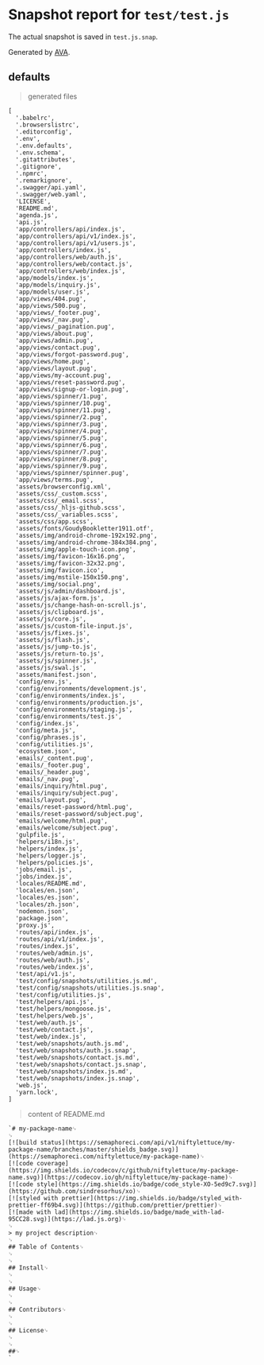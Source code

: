 # Snapshot report for `test/test.js`

The actual snapshot is saved in `test.js.snap`.

Generated by [AVA](https://ava.li).

## defaults

> generated files

    [
      '.babelrc',
      '.browserslistrc',
      '.editorconfig',
      '.env',
      '.env.defaults',
      '.env.schema',
      '.gitattributes',
      '.gitignore',
      '.npmrc',
      '.remarkignore',
      '.swagger/api.yaml',
      '.swagger/web.yaml',
      'LICENSE',
      'README.md',
      'agenda.js',
      'api.js',
      'app/controllers/api/index.js',
      'app/controllers/api/v1/index.js',
      'app/controllers/api/v1/users.js',
      'app/controllers/index.js',
      'app/controllers/web/auth.js',
      'app/controllers/web/contact.js',
      'app/controllers/web/index.js',
      'app/models/index.js',
      'app/models/inquiry.js',
      'app/models/user.js',
      'app/views/404.pug',
      'app/views/500.pug',
      'app/views/_footer.pug',
      'app/views/_nav.pug',
      'app/views/_pagination.pug',
      'app/views/about.pug',
      'app/views/admin.pug',
      'app/views/contact.pug',
      'app/views/forgot-password.pug',
      'app/views/home.pug',
      'app/views/layout.pug',
      'app/views/my-account.pug',
      'app/views/reset-password.pug',
      'app/views/signup-or-login.pug',
      'app/views/spinner/1.pug',
      'app/views/spinner/10.pug',
      'app/views/spinner/11.pug',
      'app/views/spinner/2.pug',
      'app/views/spinner/3.pug',
      'app/views/spinner/4.pug',
      'app/views/spinner/5.pug',
      'app/views/spinner/6.pug',
      'app/views/spinner/7.pug',
      'app/views/spinner/8.pug',
      'app/views/spinner/9.pug',
      'app/views/spinner/spinner.pug',
      'app/views/terms.pug',
      'assets/browserconfig.xml',
      'assets/css/_custom.scss',
      'assets/css/_email.scss',
      'assets/css/_hljs-github.scss',
      'assets/css/_variables.scss',
      'assets/css/app.scss',
      'assets/fonts/GoudyBookletter1911.otf',
      'assets/img/android-chrome-192x192.png',
      'assets/img/android-chrome-384x384.png',
      'assets/img/apple-touch-icon.png',
      'assets/img/favicon-16x16.png',
      'assets/img/favicon-32x32.png',
      'assets/img/favicon.ico',
      'assets/img/mstile-150x150.png',
      'assets/img/social.png',
      'assets/js/admin/dashboard.js',
      'assets/js/ajax-form.js',
      'assets/js/change-hash-on-scroll.js',
      'assets/js/clipboard.js',
      'assets/js/core.js',
      'assets/js/custom-file-input.js',
      'assets/js/fixes.js',
      'assets/js/flash.js',
      'assets/js/jump-to.js',
      'assets/js/return-to.js',
      'assets/js/spinner.js',
      'assets/js/swal.js',
      'assets/manifest.json',
      'config/env.js',
      'config/environments/development.js',
      'config/environments/index.js',
      'config/environments/production.js',
      'config/environments/staging.js',
      'config/environments/test.js',
      'config/index.js',
      'config/meta.js',
      'config/phrases.js',
      'config/utilities.js',
      'ecosystem.json',
      'emails/_content.pug',
      'emails/_footer.pug',
      'emails/_header.pug',
      'emails/_nav.pug',
      'emails/inquiry/html.pug',
      'emails/inquiry/subject.pug',
      'emails/layout.pug',
      'emails/reset-password/html.pug',
      'emails/reset-password/subject.pug',
      'emails/welcome/html.pug',
      'emails/welcome/subject.pug',
      'gulpfile.js',
      'helpers/i18n.js',
      'helpers/index.js',
      'helpers/logger.js',
      'helpers/policies.js',
      'jobs/email.js',
      'jobs/index.js',
      'locales/README.md',
      'locales/en.json',
      'locales/es.json',
      'locales/zh.json',
      'nodemon.json',
      'package.json',
      'proxy.js',
      'routes/api/index.js',
      'routes/api/v1/index.js',
      'routes/index.js',
      'routes/web/admin.js',
      'routes/web/auth.js',
      'routes/web/index.js',
      'test/api/v1.js',
      'test/config/snapshots/utilities.js.md',
      'test/config/snapshots/utilities.js.snap',
      'test/config/utilities.js',
      'test/helpers/api.js',
      'test/helpers/mongoose.js',
      'test/helpers/web.js',
      'test/web/auth.js',
      'test/web/contact.js',
      'test/web/index.js',
      'test/web/snapshots/auth.js.md',
      'test/web/snapshots/auth.js.snap',
      'test/web/snapshots/contact.js.md',
      'test/web/snapshots/contact.js.snap',
      'test/web/snapshots/index.js.md',
      'test/web/snapshots/index.js.snap',
      'web.js',
      'yarn.lock',
    ]

> content of README.md

    `# my-package-name␊
    ␊
    [![build status](https://semaphoreci.com/api/v1/niftylettuce/my-package-name/branches/master/shields_badge.svg)](https://semaphoreci.com/niftylettuce/my-package-name)␊
    [![code coverage](https://img.shields.io/codecov/c/github/niftylettuce/my-package-name.svg)](https://codecov.io/gh/niftylettuce/my-package-name)␊
    [![code style](https://img.shields.io/badge/code_style-XO-5ed9c7.svg)](https://github.com/sindresorhus/xo)␊
    [![styled with prettier](https://img.shields.io/badge/styled_with-prettier-ff69b4.svg)](https://github.com/prettier/prettier)␊
    [![made with lad](https://img.shields.io/badge/made_with-lad-95CC28.svg)](https://lad.js.org)␊
    ␊
    > my project description␊
    ␊
    ## Table of Contents␊
    ␊
    ␊
    ## Install␊
    ␊
    ␊
    ## Usage␊
    ␊
    ␊
    ## Contributors␊
    ␊
    ␊
    ## License␊
    ␊
    ␊
    ##␊
    `
